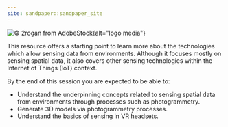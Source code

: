 ```yaml
---
site: sandpaper::sandpaper_site
---
```


![&copy; 2rogan from AdobeStock](episodes/fig/AdobeStock_839562943.jpeg){alt="logo media"}

This resource offers a starting point to learn more about the technologies
which allow sensing data from environments. Although it focuses mostly on sensing spatial data,
it also covers other sensing technologies within the Internet of Things (IoT) context.


By the end of this session you are expected to be able to:

- Understand the underpinning concepts related to sensing spatial data from environments through processes
such as photogrammetry.
- Generate 3D models via photogrammetry processes.
- Understand the basics of sensing in VR headsets.
